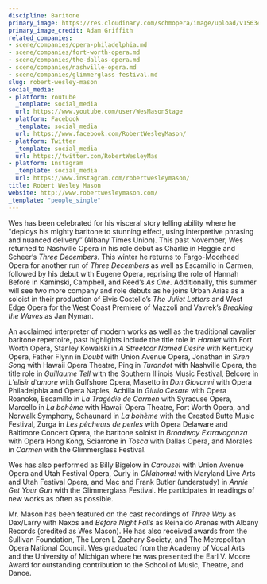 ```yaml
---
discipline: Baritone
primary_image: https://res.cloudinary.com/schmopera/image/upload/v1563408114/media/2019/07/RobertWesleyMason-pc-AdamGriffith.jpg
primary_image_credit: Adam Griffith
related_companies:
- scene/companies/opera-philadelphia.md
- scene/companies/fort-worth-opera.md
- scene/companies/the-dallas-opera.md
- scene/companies/nashville-opera.md
- scene/companies/glimmerglass-festival.md
slug: robert-wesley-mason
social_media:
- platform: Youtube
  _template: social_media
  url: https://www.youtube.com/user/WesMasonStage
- platform: Facebook
  _template: social_media
  url: https://www.facebook.com/RobertWesleyMason/
- platform: Twitter
  _template: social_media
  url: https://twitter.com/RobertWesleyMas
- platform: Instagram
  _template: social_media
  url: https://www.instagram.com/robertwesleymason/
title: Robert Wesley Mason
website: http://www.robertwesleymason.com/
_template: "people_single"
---
```

Wes has been celebrated for his visceral story telling ability where he "deploys his mighty baritone to stunning effect, using interpretive phrasing and nuanced delivery” (Albany Times Union). This past November, Wes returned to Nashville Opera in his role debut as Charlie in Heggie and Scheer’s _Three Decembers_. This winter he returns to Fargo-Moorhead Opera for another run of _Three Decembers_ as well as Escamillo in Carmen, followed by his debut with Eugene Opera, reprising the role of Hannah Before in Kaminski, Campbell, and Reed’s _As One_. Additionally, this summer will see two more company and role debuts as he joins Urban Arias as a soloist in their production of Elvis Costello’s _The Juliet Letters_ and West Edge Opera for the West Coast Premiere of Mazzoli and Vavrek’s _Breaking the Waves_ as Jan Nyman.

An acclaimed interpreter of modern works as well as the traditional cavalier baritone repertoire, past highlights include the title role in _Hamlet_ with Fort Worth Opera, Stanley Kowalski in _A Streetcar Named Desire_ with Kentucky Opera, Father Flynn in _Doubt_ with Union Avenue Opera, Jonathan in _Siren Song_ with Hawaii Opera Theatre, Ping in _Turandot_ with Nashville Opera, the title role in _Guillaume Tell_ with the Southern Illinois Music Festival, Belcore in _L’elisir d’amore_ with Gulfshore Opera, Masetto in _Don Giovanni_ with Opera Philadelphia and Opera Naples, Achilla in _Giulio Cesare_ with Opera Roanoke, Escamillo in _La Tragédie de Carmen_ with Syracuse Opera, Marcello in _La bohème_ with Hawaii Opera Theatre, Fort Worth Opera, and Norwalk Symphony, Schaunard in _La bohème_ with the Crested Butte Music Festival, Zurga in _Les pêcheurs de perles_ with Opera Delaware and Baltimore Concert Opera, the baritone soloist in _Broadway Extravaganza_ with Opera Hong Kong, Sciarrone in _Tosca_ with Dallas Opera, and Morales in _Carmen_ with the Glimmerglass Festival.

Wes has also performed as Billy Bigelow in _Carousel_ with Union Avenue Opera and Utah Festival Opera, Curly in _Oklahoma!_ with Maryland Live Arts and Utah Festival Opera, and Mac and Frank Butler (understudy) in _Annie Get Your Gun_ with the Glimmerglass Festival. He participates in readings of new works as often as possible. 

Mr. Mason has been featured on the cast recordings of _Three Way_ as Dax/Larry with Naxos and _Before Night Falls_ as Reinaldo Arenas with Albany Records (credited as Wes Mason). He has also received awards from the Sullivan Foundation, The Loren L Zachary Society, and The Metropolitan Opera National Council. Wes graduated from the Academy of Vocal Arts and the University of Michigan where he was presented the Earl V. Moore Award for outstanding contribution to the School of Music, Theatre, and Dance.